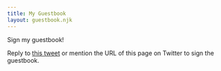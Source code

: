 ```yaml
---
title: My Guestbook
layout: guestbook.njk
---
```


<span class="rainbow">Sign my guestbook!</span>

Reply to [this tweet](https://twitter.com/SOTB22Sophie/status/1575128043777056770) or mention the URL of this page on Twitter to sign the guestbook. 


